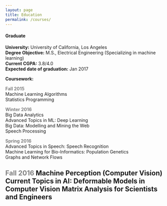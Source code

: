 ```yaml
---
layout: page
title: Education
permalink: /courses/
---
```


#### **Graduate**  

**University:** University of California, Los Angeles  
**Degree Objective:** M.S., Electrical Engineering (Specializing in machine learning)  
**Current CGPA:** 3.8/4.0  
**Expected date of graduation:** Jan 2017  

**Coursework:**

**<span style="color:grey">Fall 2015</span>**  
Machine Learning Algorithms  
Statistics Programming  

**<span style="color:grey">Winter 2016</span>**  
Big Data Analytics  
Advanced Topics in ML: Deep Learning  
Big Data: Modelling and Mining the Web  
Speech Processing  

**<span style="color:grey">Spring 2016</span>**  
Advanced Topics in Speech: Speech Recognition  
Machine Learning for Bio-Informatics: Population Genetics  
Graphs and Network Flows

**<span style="color:grey">Fall 2016</span>**
Machine Perception (Computer Vision)
Current Topics in AI: Deformable Models in Computer Vision
Matrix Analysis for Scientists and Engineers
---
